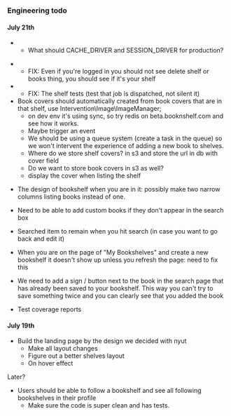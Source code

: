 ### Engineering todo

#### July 21th

- + What should CACHE_DRIVER and SESSION_DRIVER for production?
+ + FIX: Even if you're logged in you should not see delete shelf or books thing, you should see if it's your shelf
+ + FIX: The shelf tests (test that job is dispatched, not silent it)
+ Book covers should automatically created from book covers that are in that shelf, use Intervention\Image\ImageManager;
    - on dev env it's using sync, so try redis on beta.booknshelf.com and see how it works.
    + Maybe trigger an event
    + We should be using a queue system (create a task in the queue) so we won't intervent the experience of adding a new book to shelves.
    + Where do we store shelf covers? in s3 and store the url in db with cover field
    + Do we want to store book covers in s3 as well?
    - display the cover when listing the shelf

- The design of bookshelf when you are in it: possibly make two narrow columns listing books
instead of one. 

- Need to be able to add custom books if they don't appear in the search box

- Searched item to remain when you hit search (in case you want to go back and edit it)

- When you are on the page of "My Bookshelves" and create a new bookshelf it doesn't show up unless you refresh the page: need to fix this


- We need to add a sign / button next to the book in the search page that has already been saved to your bookshelf.  This way you can't try to save something twice and you can clearly see that you added the book 

+ Test coverage reports


#### July 19th

- Build the landing page by the design we decided with nyut
    - Make all layout changes
    - Figure out a better shelves layout
    - On hover effect


Later?
- Users should be able to follow a bookshelf and see all following bookshelves in their profile
    - Make sure the code is super clean and has tests.
